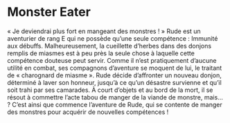 # Monster Eater
« Je deviendrai plus fort en mangeant des monstres ! »
Rude est un aventurier de rang E qui ne possède qu’une seule compétence : Immunité aux débuffs. Malheureusement, la cueillette d’herbes dans des donjons remplis de miasmes est à peu près la seule chose à laquelle cette compétence douteuse peut servir.
Comme il n’est pratiquement d’aucune utilité en combat, ses compagnons d’aventure se moquent de lui, le traitant de « charognard de miasme ».
Rude décide d’affronter un nouveau donjon, déterminé à laver son honneur, jusqu’à ce qu’un désastre survienne et qu’il soit trahi par ses camarades. À court d’objets et au bord de la mort, il se résout à commettre l’acte tabou de manger de la viande de monstre, mais… ?
C’est ainsi que commence l’aventure de Rude, qui se contente de manger des monstres pour acquérir de nouvelles compétences !